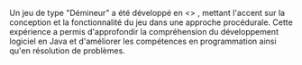Un jeu de type "Démineur" a été développé en <<Java>> , mettant l'accent sur la conception et la fonctionnalité du jeu dans une approche procédurale. Cette expérience a permis d'approfondir la compréhension du développement logiciel en Java et d'améliorer les compétences en programmation ainsi qu'en résolution de problèmes.
